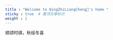 ```yaml
---
title : "Welcome to QingZhiLiangCheng🍊's home "
sticky : true  # 置顶文章标识
weight : 1
---
```


顺颂时祺，秋绥冬喜
